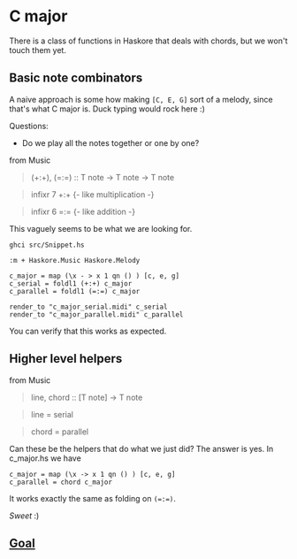 C major
========

There is a class of functions in Haskore that deals with chords, but we won't touch them yet.

Basic note combinators
----------------------

A naive approach is some how making `[C, E, G]` sort of a melody, since that's what C major is. Duck typing would rock here :)

Questions:

* Do we play all the notes together or one by one?


from Music

>	(+:+), (=:=) :: T note -> T note -> T note

>	infixr 7 +:+  {- like multiplication -}

>	infixr 6 =:=  {- like addition -}

This vaguely seems to be what we are looking for.

	ghci src/Snippet.hs
	
	:m + Haskore.Music Haskore.Melody
	
	c_major = map (\x - > x 1 qn () ) [c, e, g]
	c_serial = foldl1 (+:+) c_major
	c_parallel = foldl1 (=:=) c_major
	
	render_to "c_major_serial.midi" c_serial
	render_to "c_major_parallel.midi" c_parallel
	
You can verify that this works as expected.

Higher level helpers
----------------------

from Music

>	line, chord :: [T note] -> T note

>	line  = serial

>	chord = parallel

Can these be the helpers that do what we just did? The answer is yes. In c_major.hs we have 

	c_major = map (\x -> x 1 qn () ) [c, e, g]
	c_parallel = chord c_major

It works exactly the same as folding on `(=:=)`.

_Sweet_ :)

## [Goal](goal.markdown)